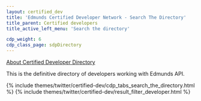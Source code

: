 ```yaml
---
layout: certified_dev
title: 'Edmunds Certified Developer Network - Search The Directory'
title_parent: Certified developers
title_active_left_menu: 'Search the directory'

cdp_weight: 6
cdp_class_page: sdpDirectory
---
```


<a href="#myModal" role="button" class="btn linkAboutSDP" data-toggle="modal" title="About Certified Developer Directory">About Certified Developer Directory</a>

<p>This is the definitive directory of developers working with Edmunds API.
</p>

{% include themes/twitter/certified-dev/cdp_tabs_search_the_directory.html %}
{% include themes/twitter/certified-dev/result_filter_developer.html %}